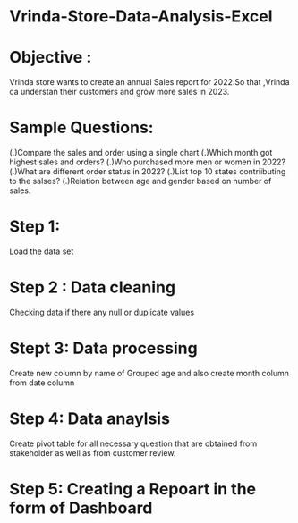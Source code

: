 # Vrinda-Store-Data-Analysis-Excel
# Objective :
Vrinda store wants to create an annual Sales report for 2022.So that ,Vrinda ca understan their customers and grow more sales in 2023.
# Sample Questions:
(.)Compare the sales and order using a single chart
(.)Which month got highest sales and orders?
(.)Who purchased more men or women in 2022?
(.)What are different order status in 2022?
(.)List top 10 states contriibuting to the salses?
(.)Relation between age and gender based on number of sales.

# Step 1: 
  Load the data set
 # Step 2 : Data cleaning
   Checking data if there any null or duplicate values
 # Stept 3: Data processing
  Create new column by name of Grouped age and also create month column from date column
  # Step 4: Data anaylsis
   Create pivot table for all necessary question that are obtained from stakeholder as well as from customer review.
  # Step 5: Creating a Repoart in the form of Dashboard
